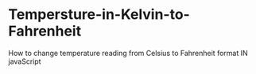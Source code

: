 # Tempersture-in-Kelvin-to-Fahrenheit
How to change temperature reading from Celsius to Fahrenheit format IN javaScript
